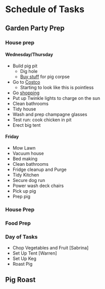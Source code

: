 # Schedule of Tasks

## Garden Party Prep

### House prep

#### Wednesday/Thursday


* Build pig pit
  * Dig hole
  * [Buy stuff](pig_prep.md) for pig corpse
* Go to [Costco](costco.md)
  * Starting to look like this is pointless
* Go [shopping](shopping_list.md)
* Put up Twinkle lights to charge on the sun
* Clean bathrooms
* Tidy house
* Wash and prep champagne glasses
* Test run: cook chicken in pit
* Erect big tent

#### Friday

* Mow Lawn
* Vacuum house
* Bed making
* Clean bathrooms
* Fridge cleanup and Purge
* Tidy Kitchen
* Secure dog run
* Power wash deck chairs
* Pick up pig
* Prep pig


### House Prep



### Food Prep

### Day of Tasks

* Chop Vegetables and Fruit [Sabrina]
* Set Up Tent [Warren]
* Set Up Keg
* Roast Pig


## Pig Roast
